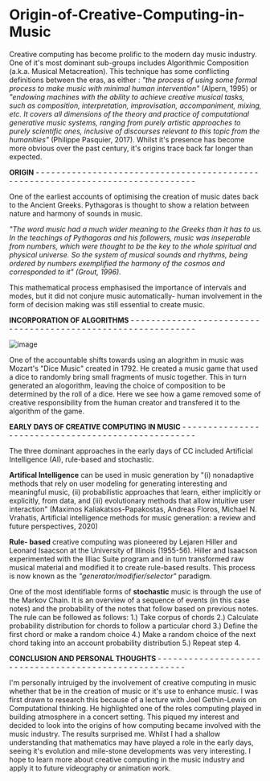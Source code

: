 # Origin-of-Creative-Computing-in-Music
Creative computing has become prolific to the modern day music industry. One of it's most dominant sub-groups includes Algorithmic Composition (a.k.a. Musical Metacreation). This technique has some conflicting definitions between the eras, as either : _"the process of using some formal process to make music with minimal human intervention"_ (Alpern, 1995) or _"endowing machines with the ability to achieve creative musical tasks, such as composition, interpretation, improvisation, accompaniment, mixing, etc. It covers all dimensions of the theory and practice of computational generative music systems, ranging from purely artistic approaches to purely scientific ones, inclusive of discourses relevant to this topic from the humanities"_ (Philippe Pasquier, 2017). Whilst it's presence has become more obvious over the past century, it's origins trace back far longer than expected. 


**ORIGIN** - - - - - - - - - - - - - - - - - - - - - - - - - - - - - - - - - - - - - - - - - - - - - - - - - - - - - - - - - - - - - - - - - - - - - - - - - - - - - - - 

One of the earliest accounts of optimising the creation of music dates back to the Ancient Greeks. Pythagoras is thought to show a relation between nature and harmony of sounds in music. 

_"The word music had a much wider meaning to the Greeks than it has to us. In the teachings of Pythagoras and his followers, music was inseperable from numbers, which were thought to be the key to the whole spiritual and physical universe. So the system of musical sounds and rhythms, being ordered by numbers exemplified the harmony of the cosmos and corresponded to it" (Grout, 1996)._

This mathematical process emphasised the importance of intervals and modes, but it did not conjure music automatically- human involvement in the form of decision making was still essential to create music. 


**INCORPORATION OF ALGORITHMS** - - - - - - - - - - - - - - - - - - - - - - - - - - - - - - - - - - - - - - - - - - - - - - - - - - - - - - - - - - - - - 

![image](https://user-images.githubusercontent.com/94369568/142288878-f3d09311-74ef-48c8-84d7-11feb44c7e52.png)

One of the accountable shifts towards using an alogrithm in music was Mozart's "Dice Music" created in 1792. He created a music game that used a dice to randomly bring small fragments of music together. This in turn generated an alogorithm, leaving the choice of composition to be determined by the roll of a dice. Here we see how a game removed some of creative responsibility from the human creator and transfered it to the algorithm of the game. 

**EARLY DAYS OF CREATIVE COMPUTING IN MUSIC** - - - - - - - - - - - - - - - - - - - - - - - - - - - - - - - - - - - - - - - - - - - - - - - - - - - 

The three dominant approaches in the early days of CC included Artificial Intelligence (AI), rule-based and stochastic. 

**Artifical Intelligence** can be used in music generation by "(i) nonadaptive methods that rely on user modeling for generating interesting and meaningful music, (ii) probabilistic approaches that learn, either implicitly or explicitly, from data, and (iii) evolutionary methods that allow intuitive user interaction" (Maximos Kaliakatsos-Papakostas, Andreas Floros, Michael N. Vrahatis, Artificial intelligence methods for music generation: a review and future perspectives,
2020)

**Rule- based** creative computing was pioneered by Lejaren Hiller and Leonard Isaacson at the University of Illinois (1955-56). Hiller and Isaacson experimented with the Illiac Suite program and in turn transformed raw musical material and modified it to create rule-based results. This process is now known as the _"generator/modifier/selector"_ paradigm. 

One of the most identifiable forms of **stochastic** music is through the use of the Markov Chain. It is an overview of a sequence of events (in this case notes) and the probability of the notes that follow based on previous notes. The rule can be followed as follows: 
1.) Take corpus of chords
2.) Calculate probability distribution for chords to follow a particular chord
3.) Define the first chord or make a random choice
4.) Make a random choice of the next chord taking into an account probability distribution
5.) Repeat step 4.


**CONCLUSION AND PERSONAL THOUGHTS**  - - - - - - - - - - - - - - - - - - - - - - - - - - - - - - - - - - - - - - - - - - - - - - - - - - - - - -

I'm personally intruiged by the involvement of creative computing in music whether that be in the creation of music or it's use to enhance music. I was first drawn to research this because of a lecture with Joel Gethin-Lewis on Computational thinking. He highlighted one of the roles computing played in building atmosphere in a concert setting. This piqued my interest and decided to look into the origins of how computing became involved with the music industry. The results surprised me. Whilst I had a shallow understanding that mathematics may have played a role in the early days, seeing it's evolution and mile-stone developments was very interesting. I hope to learn more about creative computing in the music industry and apply it to future videography or animation work. 
